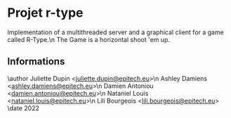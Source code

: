 # Projet r-type

Implementation of a multithreaded server and a graphical client for a game called R-Type.\n
The Game is a horizontal shoot 'em up.

## Informations

\author Juliette Dupin <<juliette.dupin@epitech.eu>>\n
        Ashley Damiens <<ashley.damiens@epitech.eu>>\n
        Damien Antoniou <<damien.antoniou@epitech.eu>>\n
        Nataniel Louis <<nataniel.louis@epitech.eu>>\n
        Lili Bourgeois <<lili.bourgeois@epitech.eu>>
\date 2022
